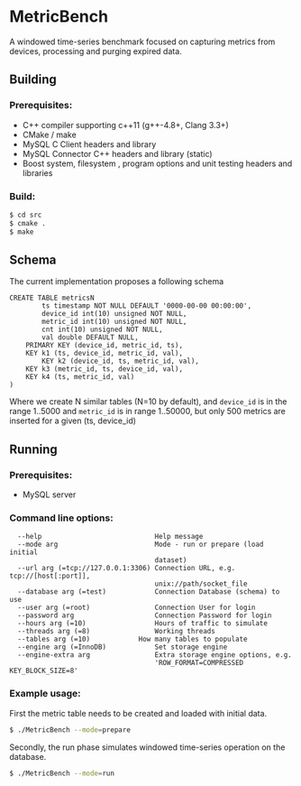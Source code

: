# MetricBench

A windowed time-series benchmark focused on capturing metrics from devices, processing and purging expired data.

## Building

### Prerequisites:

* C++ compiler supporting c++11 (g++-4.8+, Clang 3.3+)
* CMake / make
* MySQL C Client headers and library
* MySQL Connector C++ headers and library (static)
* Boost system, filesystem , program options and unit testing headers and libraries

### Build:

```bash
$ cd src
$ cmake .
$ make
```

## Schema
The current implementation proposes a following schema

```
CREATE TABLE metricsN
    	ts timestamp NOT NULL DEFAULT '0000-00-00 00:00:00',
    	device_id int(10) unsigned NOT NULL,
    	metric_id int(10) unsigned NOT NULL,
    	cnt int(10) unsigned NOT NULL,
    	val double DEFAULT NULL,
	PRIMARY KEY (device_id, metric_id, ts),
	KEY k1 (ts, device_id, metric_id, val),
        KEY k2 (device_id, ts, metric_id, val),
	KEY k3 (metric_id, ts, device_id, val),
	KEY k4 (ts, metric_id, val)
)
```

Where we create N similar tables (N=10 by default), and `device_id` is in the range 1..5000 and `metric_id` is in range 1..50000, but only 500 metrics are inserted for a given (ts, device_id)
		    
		    

## Running

### Prerequisites: 

* MySQL server

### Command line options:

```
  --help                            Help message
  --mode arg                        Mode - run or prepare (load initial 
                                    dataset)
  --url arg (=tcp://127.0.0.1:3306) Connection URL, e.g. tcp://[host[:port]], 
                                    unix://path/socket_file 
  --database arg (=test)            Connection Database (schema) to use
  --user arg (=root)                Connection User for login
  --password arg                    Connection Password for login
  --hours arg (=10)                 Hours of traffic to simulate
  --threads arg (=8)                Working threads
  --tables arg (=10)		    How many tables to populate
  --engine arg (=InnoDB)            Set storage engine
  --engine-extra arg                Extra storage engine options, e.g. 
                                    'ROW_FORMAT=COMPRESSED KEY_BLOCK_SIZE=8'
```

### Example usage:

First the metric table needs to be created and loaded with initial data.

```bash
$ ./MetricBench --mode=prepare
```

Secondly, the run phase simulates windowed time-series operation on the database.

```bash
$ ./MetricBench --mode=run
```



